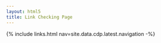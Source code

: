 ```yaml
---
layout: html5
title: Link Checking Page
---
```

{% include links.html nav=site.data.cdp.latest.navigation -%}

